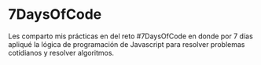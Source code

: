 # 7DaysOfCode
Les comparto mis prácticas en del reto #7DaysOfCode en donde por 7 días apliqué la lógica de programación de Javascript para resolver problemas cotidianos y resolver algoritmos.

